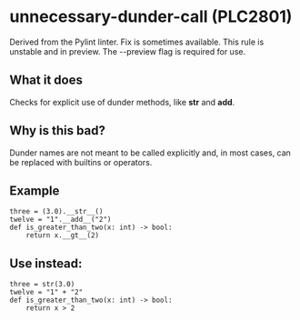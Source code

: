 # unnecessary-dunder-call (PLC2801)
Derived from the Pylint linter.
Fix is sometimes available.
This rule is unstable and in preview. The --preview flag is required for use.
## What it does
Checks for explicit use of dunder methods, like __str__ and __add__.
## Why is this bad?
Dunder names are not meant to be called explicitly and, in most cases, can
be replaced with builtins or operators.
## Example
```
three = (3.0).__str__()
twelve = "1".__add__("2")
def is_greater_than_two(x: int) -> bool:
    return x.__gt__(2)
```
## Use instead:
```
three = str(3.0)
twelve = "1" + "2"
def is_greater_than_two(x: int) -> bool:
    return x > 2
```